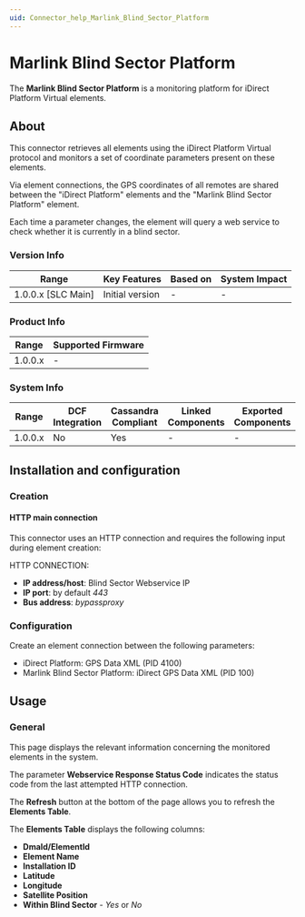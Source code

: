 ```yaml
---
uid: Connector_help_Marlink_Blind_Sector_Platform
---
```


# Marlink Blind Sector Platform

The **Marlink Blind Sector Platform** is a monitoring platform for iDirect Platform Virtual elements.

## About

This connector retrieves all elements using the iDirect Platform Virtual protocol and monitors a set of coordinate parameters present on these elements.

Via element connections, the GPS coordinates of all remotes are shared between the "iDirect Platform" elements and the "Marlink Blind Sector Platform" element.

Each time a parameter changes, the element will query a web service to check whether it is currently in a blind sector.

### Version Info

| Range                | Key Features     | Based on     | System Impact     |
|----------------------|------------------|--------------|-------------------|
| 1.0.0.x [SLC Main]   | Initial version  | -            | -                 |

### Product Info

| Range     | Supported Firmware     |
|-----------|------------------------|
| 1.0.0.x   | -                      |

### System Info

| Range     | DCF Integration     | Cassandra Compliant     | Linked Components     | Exported Components     |
|-----------|---------------------|-------------------------|-----------------------|-------------------------|
| 1.0.0.x   | No                  | Yes                     | -                     | -                       |

## Installation and configuration

### Creation

#### HTTP main connection

This connector uses an HTTP connection and requires the following input during element creation:

HTTP CONNECTION:

- **IP address/host**: Blind Sector Webservice IP
- **IP port**: by default *443*
- **Bus address**: *bypassproxy*

### Configuration

Create an element connection between the following parameters:

- iDirect Platform: GPS Data XML (PID 4100)
- Marlink Blind Sector Platform: iDirect GPS Data XML (PID 100)

## Usage

### General

This page displays the relevant information concerning the monitored elements in the system.

The parameter **Webservice Response Status Code** indicates the status code from the last attempted HTTP connection.

The **Refresh** button at the bottom of the page allows you to refresh the **Elements Table**.

The **Elements Table** displays the following columns:

- **DmaId/ElementId**
- **Element Name**
- **Installation ID**
- **Latitude**
- **Longitude**
- **Satellite Position**
- **Within Blind Sector** - *Yes* or *No*
